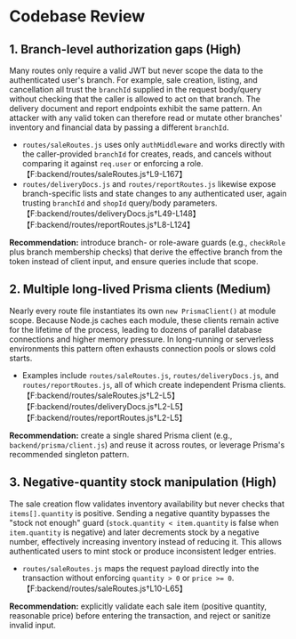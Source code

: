# Codebase Review

## 1. Branch-level authorization gaps (High)
Many routes only require a valid JWT but never scope the data to the authenticated user's branch. For example, sale creation, listing, and cancellation all trust the `branchId` supplied in the request body/query without checking that the caller is allowed to act on that branch. The delivery document and report endpoints exhibit the same pattern. An attacker with any valid token can therefore read or mutate other branches' inventory and financial data by passing a different `branchId`.

* `routes/saleRoutes.js` uses only `authMiddleware` and works directly with the caller-provided `branchId` for creates, reads, and cancels without comparing it against `req.user` or enforcing a role. 【F:backend/routes/saleRoutes.js†L9-L167】
* `routes/deliveryDocs.js` and `routes/reportRoutes.js` likewise expose branch-specific lists and state changes to any authenticated user, again trusting `branchId` and `shopId` query/body parameters. 【F:backend/routes/deliveryDocs.js†L49-L148】【F:backend/routes/reportRoutes.js†L8-L124】

**Recommendation:** introduce branch- or role-aware guards (e.g., `checkRole` plus branch membership checks) that derive the effective branch from the token instead of client input, and ensure queries include that scope.

## 2. Multiple long-lived Prisma clients (Medium)
Nearly every route file instantiates its own `new PrismaClient()` at module scope. Because Node.js caches each module, these clients remain active for the lifetime of the process, leading to dozens of parallel database connections and higher memory pressure. In long-running or serverless environments this pattern often exhausts connection pools or slows cold starts.

* Examples include `routes/saleRoutes.js`, `routes/deliveryDocs.js`, and `routes/reportRoutes.js`, all of which create independent Prisma clients. 【F:backend/routes/saleRoutes.js†L2-L5】【F:backend/routes/deliveryDocs.js†L2-L5】【F:backend/routes/reportRoutes.js†L2-L5】

**Recommendation:** create a single shared Prisma client (e.g., `backend/prisma/client.js`) and reuse it across routes, or leverage Prisma's recommended singleton pattern.

## 3. Negative-quantity stock manipulation (High)
The sale creation flow validates inventory availability but never checks that `items[].quantity` is positive. Sending a negative quantity bypasses the "stock not enough" guard (`stock.quantity < item.quantity` is false when `item.quantity` is negative) and later decrements stock by a negative number, effectively increasing inventory instead of reducing it. This allows authenticated users to mint stock or produce inconsistent ledger entries.

* `routes/saleRoutes.js` maps the request payload directly into the transaction without enforcing `quantity > 0` or `price >= 0`. 【F:backend/routes/saleRoutes.js†L10-L65】

**Recommendation:** explicitly validate each sale item (positive quantity, reasonable price) before entering the transaction, and reject or sanitize invalid input.

